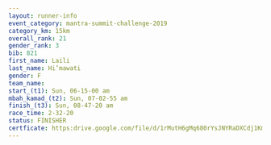 ```yaml
---
layout: runner-info 
event_category: mantra-summit-challenge-2019 
category_km: 15km 
overall_rank: 21
gender_rank: 3
bib: 821
first_name: Laili
last_name: Hi’mawati
gender: F
team_name: 
start_(t1): Sun, 06-15-00 am
mbah_kamad_(t2): Sun, 07-02-55 am
finish_(t3): Sun, 08-47-20 am
race_time: 2-32-20
status: FINISHER
certficate: https:drive.google.com/file/d/1rMutH6gMq680rYsJNYRaDXCdj1KmN_2j/view?usp=sharing
---
```

